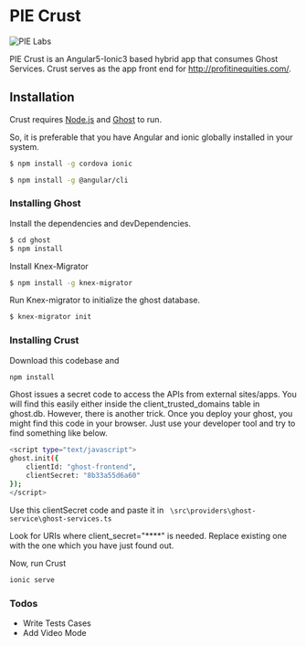 # PIE Crust

![PIE Labs](https://raw.githubusercontent.com/akashmitra/pie/master/PILabs.jpg)

PIE Crust is an Angular5-Ionic3 based hybrid app that consumes Ghost Services. Crust serves as the app front end for http://profitinequities.com/. 

## Installation

Crust requires [Node.js](https://nodejs.org/) and [Ghost](https://ghost.org/developers/) to run.

So, it is preferable that you have Angular and ionic globally installed in your system.

```sh
$ npm install -g cordova ionic
```

```sh
$ npm install -g @angular/cli
```


### Installing Ghost

Install the dependencies and devDependencies.

```sh
$ cd ghost
$ npm install
```

Install Knex-Migrator

```sh
$ npm install -g knex-migrator
```

Run Knex-migrator to initialize the ghost database.

```sh
$ knex-migrator init
```

### Installing Crust

Download this codebase and

```sh
npm install
```

Ghost issues a secret code to access the APIs from external sites/apps. You will find this easily either inside the client_trusted_domains table in ghost.db. However, there is another trick. Once you deploy your ghost, you might find this code in your browser. Just use your developer tool and try to find something like below.

```sh
<script type="text/javascript">
ghost.init({
	clientId: "ghost-frontend",
	clientSecret: "8b33a55d6a60"
});
</script>
```

Use this clientSecret code and paste it in ``` \src\providers\ghost-service\ghost-services.ts```

Look for URIs where client_secret="****" is needed. Replace existing one with the one which you have just found out.

Now, run Crust

```sh
ionic serve
```

### Todos

 - Write Tests Cases
 - Add Video Mode
